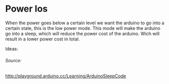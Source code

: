 Power los
===

When the power goes below a certain level we want the arduino to go into a certain state, this is the low power mode. This mode will make the arduino go into a sleep, which will reduce the power cost of the arduino. Wich will result in a lower power cost in total.

Ideas:  

###### Source:  
http://playground.arduino.cc/Learning/ArduinoSleepCode
